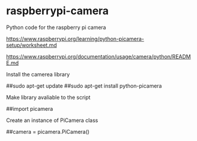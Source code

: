# raspberrypi-camera
Python code for the raspberry pi camera

https://www.raspberrypi.org/learning/python-picamera-setup/worksheet.md

https://www.raspberrypi.org/documentation/usage/camera/python/README.md

Install the camerea library

##sudo apt-get update
##sudo apt-get install python-picamera

Make library avaliable to the script

##import picamera

Create an instance of PiCamera class

##camera = picamera.PiCamera()
